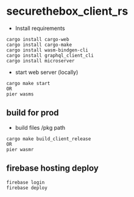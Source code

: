 # securethebox_client_rs

- Install requirements
```
cargo install cargo-web
cargo install cargo-make
cargo install wasm-bindgen-cli
cargo install graphql_client_cli
cargo install microserver
```

- start web server (locally)
```
cargo make start
OR
pier wasms
```

## build for prod
- build files /pkg path
```
cargo make build_client_release
OR
pier wasmr
```

## firebase hosting deploy
```
firebase login
firebase deploy 
```